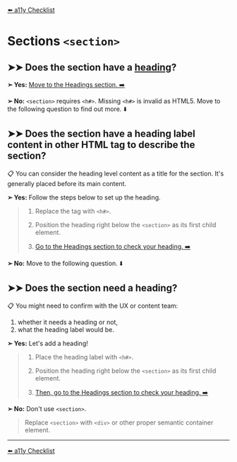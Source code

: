 [⬅️ a11y Checklist](a11y-checklist.md)

# Sections `<section>`

## ➤➤ Does the section have a [heading](headings.md)?


**➣ Yes:** 
[Move to the Headings section. ➡️](headings.md)

**➢ No:**
`<section>` requires `<h#>`. Missing `<h#>` is invalid as HTML5.
Move to the following question to find out more. ⬇️

## ➤➤ Does the section have a heading label content in other HTML tag to describe the section?

📋 You can consider the heading level content as a title for the section. It's generally placed before its main content.

**➣ Yes:** Follow the steps below to set up the heading.
> 1. Replace the tag with `<h#>`.
> 
> 1. Position the heading right below the `<section>` as its first child element.
> 
> 1. [Go to the Headings section to check your heading. ➡️](headings.md)

**➢ No:**
Move to the following question. ⬇️

## ➤➤ Does the section need a heading? 

📋 You might need to confirm with the UX or content team:

1. whether it needs a heading or not,
1. what the heading label would be.

**➣ Yes:** Let's add a heading!

> 1. Place the heading label with `<h#>`.
> 
> 1. Position the heading right below the `<section>` as its first child element.
> 
> 1. [Then, go to the Headings section to check your heading. ➡️](headings.md)

**➢ No:** Don't use `<section>`.

> Replace `<section>` with `<div>` or other proper semantic container element.

---
[⬅️ a11y Checklist](a11y-checklist.md)

